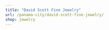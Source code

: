 ```yaml
---
title: "David Scott Fine Jewelry"
url: /panama-city/david-scott-fine-jewelry/
shop: jewelry
---
```

